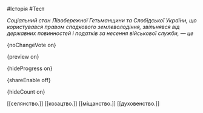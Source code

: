 #Історія #Тест

*Соціальний стан Лівобережної Гетьманщини та Слобідської України, що  користувався правом спадкового землеволодіння, звільнявся від державних  повинностей і податків за несення військової служби, — це*

{noChangeVote on}

{preview on}

{hideProgress on}

{shareEnable off}

{hideCount on}

[[селянство.]]
[[козацтво.]]
[[міщанство.]]
[[духовенство.]]
